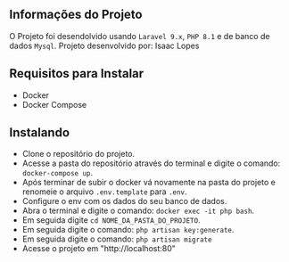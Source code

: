## Informações do Projeto
O Projeto foi desendolvido usando `Laravel 9.x`, `PHP 8.1` e de banco de dados `Mysql`.
Projeto desenvolvido por: Isaac Lopes

## Requisitos para Instalar

- Docker
- Docker Compose

## Instalando

- Clone o repositório do projeto.
- Acesse a pasta do repositório através do terminal e digite o comando: `docker-compose up`.
- Após terminar de subir o docker vá novamente na pasta do projeto e renomeie o arquivo `.env.template` para `.env`.
- Configure o env com os dados do seu banco de dados.
- Abra o terminal e digite o comando: `docker exec -it php bash`.
- Em seguida digite `cd NOME_DA_PASTA_DO_PROJETO`.
- Em seguida digite o comando: `php artisan key:generate`.
- Em seguida digite o comando: `php artisan migrate`
- Acesse o projeto em "http://localhost:80"